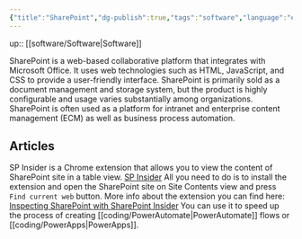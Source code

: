 ```yaml
---
{"title":"SharePoint","dg-publish":true,"tags":"software","language":"en","permalink":"/software/share-point/","dgPassFrontmatter":true}
---
```


up:: [[software/Software\|Software]]

SharePoint is a web-based collaborative platform that integrates with Microsoft Office. It uses web technologies such as HTML, JavaScript, and CSS to provide a user-friendly interface. SharePoint is primarily sold as a document management and storage system, but the product is highly configurable and usage varies substantially among organizations. SharePoint is often used as a platform for intranet and enterprise content management (ECM) as well as business process automation.

## Articles

SP Insider is a Chrome extension that allows you to view the content of SharePoint site in a table view.
[SP Insider](https://chrome.google.com/webstore/detail/sp-insider/gjckpigahcbffmeofjfedlffddhfidhj)
All you need to do is to install the extension and open the SharePoint site on Site Contents view and press `Find current web` button. More info about the extension you can find here: [Inspecting SharePoint with SharePoint Insider](https://www.youtube.com/watch?v=FzwrHBIwCaM)
You can use it to speed up the process of creating [[coding/PowerAutomate\|PowerAutomate]] flows or [[coding/PowerApps\|PowerApps]].
